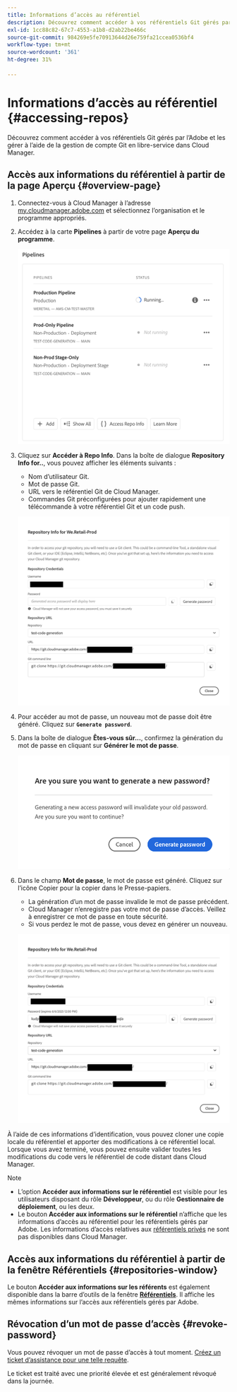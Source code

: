 ```yaml
---
title: Informations d’accès au référentiel
description: Découvrez comment accéder à vos référentiels Git gérés par l’Adobe et les gérer à l’aide de la gestion de compte Git en libre-service à partir de Cloud Manager.
exl-id: 1cc88c82-67c7-4553-a1b8-d2ab22be466c
source-git-commit: 984269e5fe70913644d26e759fa21ccea0536bf4
workflow-type: tm+mt
source-wordcount: '361'
ht-degree: 31%

---
```


# Informations d’accès au référentiel {#accessing-repos}

Découvrez comment accéder à vos référentiels Git gérés par l’Adobe et les gérer à l’aide de la gestion de compte Git en libre-service dans Cloud Manager.

## Accès aux informations du référentiel à partir de la page Aperçu {#overview-page}

1. Connectez-vous à Cloud Manager à l’adresse [my.cloudmanager.adobe.com](https://my.cloudmanager.adobe.com/) et sélectionnez l’organisation et le programme appropriés.

1. Accédez à la carte **Pipelines** à partir de votre page **Aperçu du programme**.

   ![Bouton Accéder aux informations sur le référentiel de la carte Environnements](assets/pipelines-card.png)

1. Cliquez sur **Accéder à Repo Info**. Dans la boîte de dialogue **Repository Info for..**, vous pouvez afficher les éléments suivants :

   * Nom d’utilisateur Git.
   * Mot de passe Git.
   * URL vers le référentiel Git de Cloud Manager.
   * Commandes Git préconfigurées pour ajouter rapidement une télécommande à votre référentiel Git et un code push.

   ![Fenêtre Informations sur le référentiel](assets/access-repo-info.png)

1. Pour accéder au mot de passe, un nouveau mot de passe doit être généré. Cliquez sur **`Generate password`**.

1. Dans la boîte de dialogue **Êtes-vous sûr...**, confirmez la génération du mot de passe en cliquant sur **Générer le mot de passe**.

   ![Confirmer la génération du mot de passe](assets/confirm-password-generation.png)

1. Dans le champ **Mot de passe**, le mot de passe est généré. Cliquez sur l’icône Copier pour la copier dans le Presse-papiers.

   * La génération d’un mot de passe invalide le mot de passe précédent.
   * Cloud Manager n’enregistre pas votre mot de passe d’accès. Veillez à enregistrer ce mot de passe en toute sécurité.
   * Si vous perdez le mot de passe, vous devez en générer un nouveau.

   ![Exemple de mot de passe généré](assets/generated-password.png)

À l’aide de ces informations d’identification, vous pouvez cloner une copie locale du référentiel et apporter des modifications à ce référentiel local. Lorsque vous avez terminé, vous pouvez ensuite valider toutes les modifications du code vers le référentiel de code distant dans Cloud Manager.

>[!NOTE]
>
>* L’option **Accéder aux informations sur le référentiel** est visible pour les utilisateurs disposant du rôle **Développeur**, ou du rôle **Gestionnaire de déploiement**, ou les deux.
>* Le bouton **Accéder aux informations sur le référentiel** n’affiche que les informations d’accès au référentiel pour les référentiels gérés par Adobe. Les informations d’accès relatives aux [référentiels privés](private-repositories.md) ne sont pas disponibles dans Cloud Manager.

## Accès aux informations du référentiel à partir de la fenêtre Référentiels {#repositories-window}

Le bouton **Accéder aux informations sur les référents** est également disponible dans la barre d’outils de la fenêtre [**Référentiels**](managing-repositories.md). Il affiche les mêmes informations sur l’accès aux référentiels gérés par Adobe.

## Révocation d’un mot de passe d’accès {#revoke-password}

Vous pouvez révoquer un mot de passe d’accès à tout moment. [Créez un ticket d’assistance pour une telle requête](https://experienceleague.adobe.com/?support-solution=Experience+Manager&amp;support-tab=home#support).

Le ticket est traité avec une priorité élevée et est généralement révoqué dans la journée.
